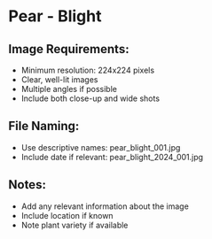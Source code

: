 # Pear - Blight

## Image Requirements:
- Minimum resolution: 224x224 pixels
- Clear, well-lit images
- Multiple angles if possible
- Include both close-up and wide shots

## File Naming:
- Use descriptive names: pear_blight_001.jpg
- Include date if relevant: pear_blight_2024_001.jpg

## Notes:
- Add any relevant information about the image
- Include location if known
- Note plant variety if available
